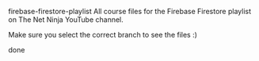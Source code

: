 firebase-firestore-playlist
All course files for the Firebase Firestore playlist on The Net Ninja YouTube channel.

Make sure you select the correct branch to see the files :)

done
